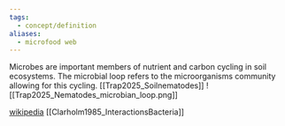 ```yaml
---
tags:
  - concept/definition
aliases:
  - microfood web
---
```

Microbes are important members of nutrient and carbon cycling in soil ecosystems. 
The microbial loop refers to the microorganisms community allowing for this cycling. 
[[Trap2025_Soilnematodes]]
![[Trap2025_Nematodes_microbian_loop.png]]

[wikipedia](https://en.wikipedia.org/wiki/Microbial_loop) [[Clarholm1985_InteractionsBacteria]]